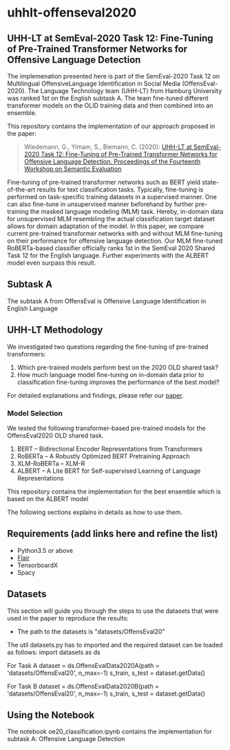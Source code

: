 # uhhlt-offenseval2020
## UHH-LT at SemEval-2020 Task 12: Fine-Tuning of Pre-Trained Transformer Networks for Offensive Language Detection

The implemenation presented here is part of the SemEval-2020 Task 12 on Multilingual OffensiveLanguage Identification in Social Media (OffensEval-2020). The Language Technology team (UHH-LT) from Hamburg University was ranked 1st on the English subtask A. The team fine-tuned different transformer models on the OLID training data and then combined into an ensemble. 

This repository contains the implementation of our approach proposed in the paper:

> Wiedemann, G., Yimam, S., Biemann, C. (2020): [UHH-LT at SemEval-2020 Task 12: Fine-Tuning of Pre-Trained Transformer Networks for Offensive Language Detection. Proceedings of the Fourteenth Workshop on Semantic Evaluation](https://www.aclweb.org/anthology/2020.semeval-1.213)


Fine-tuning of pre-trained transformer networks such as BERT yield state-of-the-art results for text classification tasks. Typically, fine-tuning is performed on task-specific training datasets in a supervised manner. One can also fine-tune in unsupervised manner beforehand by further pre-training the masked language modeling (MLM) task. Hereby, in-domain data for unsupervised MLM resembling the actual classification target dataset allows for domain adaptation of the model. In this paper, we compare current pre-trained transformer networks with and without MLM fine-tuning on their performance for offensive language detection. Our MLM fine-tuned RoBERTa-based classifier officially ranks 1st in the SemEval 2020 Shared Task 12 for the English language. Further experiments with the ALBERT model even surpass this result.

## Subtask A
The subtask A from OffensEval is Offensive Language Identification in English Language

## UHH-LT Methodology
We investigated two questions regarding the fine-tuning of pre-trained transformers: 
1. Which pre-trained models perform best on the 2020 OLD shared task?
2. How much language model fine-tuning on in-domain data prior to classification fine-tuning improves the performance of the best model?

For detailed explanations and findings, please refer our [paper](https://www.aclweb.org/anthology/2020.semeval-1.213.pdf). 

### Model Selection
We tested the following transformer-based pre-trained models for the OffensEval2020 OLD shared task.

1. BERT  –  Bidirectional  Encoder  Representations  from  Transformers
2. RoBERTa – A Robustly Optimized BERT Pretraining Approach
3. XLM-RoBERTa – XLM-R
4. ALBERT – A Lite BERT for Self-supervised Learning of Language Representations

This repository contains the implementation for the best ensemble which is based on the ALBERT model

The following sections explains in details as how to use them. 

## Requirements  (add links here and refine the list)
* Python3.5 or above
* [Flair](https://github.com/zalandoresearch/flair)
* TensorboardX
* Spacy


## Datasets
This section will guide you through the steps to use the datasets that were used in the paper to reproduce the results:

* The path to the datasets is "datasets/OffensEval20"

The util datasets.py has to imported and the required dataset can be loaded as follows:
import datasets as ds

For Task A
dataset = ds.OffensEvalData2020A(path = 'datasets/OffensEval20', n_max=-1)
s_train, s_test = dataset.getData()

For Task B
dataset = ds.OffensEvalData2020B(path = 'datasets/OffensEval20', n_max=-1)
s_train, s_test = dataset.getData()


## Using the Notebook

The notebook oe20_classification.ipynb contains the implementation for subtask A: Offensive Language Detection
